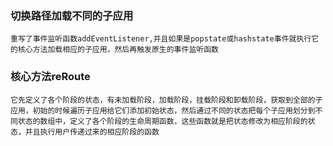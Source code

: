 ### 切换路径加载不同的子应用
    重写了事件监听函数addEventListener,并且如果是popstate或hashstate事件就执行它的核心方法加载相应的子应用，然后再触发原生的事件监听函数

### 核心方法reRoute
    它先定义了各个阶段的状态，有未加载阶段，加载阶段，挂载阶段和卸载阶段，获取到全部的子应用，初始的时候遍历子应用给它们添加初始状态，然后通过不同的状态把每个子应用划分到不同状态的数组中，定义了各个阶段的生命周期函数，这些函数就是把状态修改为相应阶段的状态，并且执行用户传递过来的相应阶段的函数